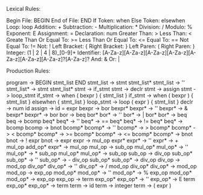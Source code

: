 Lexical Rules:

Begin File: BEGIN
End of File: END
If Token: when
Else Token: elsewhen
Loop: loop
Addition: +
Subtraction: -
Multiplication: *
Division: /
Modulo: %
Exponent: E
Assignment: =
Declaration: num
Greater Than: >
Less Than: <
Greate Than Or Equal To: >=
Less Than Or Equal To: <=
Equal To: ==
Not Equal To: !=
Not: !
Left Bracket: {
Right Bracket: }
Left Paren: (
Right Paren: )
Integer: (1 | 2 | 4 | 8)_[0-9]+
Identifier: [A-Za-z][A-Za-z][A-Za-z][A-Za-z][A-Za-z][A-Za-z][A-Za-z]?[A-Za-z]?
And: &
Or: |

Production Rules:

program -> BEGIN stmt_list END
stmt_list -> stmt stmt_list*
stmt_list -> '' 
stmt_list* -> stmt stmt_list*
stmt -> if_stmt
stmt -> declr
stmt -> assign 
stmt -> loop_stmt
if_stmt -> when ( bexpr ) { stmt_list }
if_stmt -> when ( bexpr ) { stmt_list } elsewhen { stmt_list }
loop_stmt -> loop ( expr ) { stmt_list }
declr -> num id
assign -> id = expr
bexpr -> bor bexpr*
bexpr* -> ''
bexpr* -> & bexpr*
bexpr* -> bor
bor -> beq bor*
bor* -> ''
bor* -> | bor* 
bor* -> beq
beq -> bcomp beq*
beq* -> ''
beq* -> == beq*
beq* -> != beq*
beq* -> bcomp
bcomp -> bnot bcomp*
bcomp* -> ''
bcomp* -> > bcomp* 
bcomp* -> < bcomp*
bcomp* -> >= bcomp*
bcomp* -> <= bcomp*
bcomp* -> bnot
bnot -> ! expr 
bnot -> expr
expr -> mul_op expr*
expr* -> ''
expr* -> + mul_op add_op*
expr* -> mul_op
mul_op -> sub_op mul_op*
mul_op* -> ''
mul_op* -> * sub_op mul_op*
mul_op* -> sub_op
sub_op -> div_op sub_op*
sub_op* -> ''
sub_op* -> - div_op sub_op*
sub_op* -> div_op
div_op -> mod_op div_op*
div_op* -> ''
div_op* -> / mod_op div_op*
div_op* -> mod_op
mod_op -> exp_op mod_op*
mod_op* -> ''
mod_op* -> % exp_op mod_op*
mod_op* -> exp_op
exp_op -> term exp_op*
exp_op* -> ''
exp_op* -> E term exp_op*
exp_op* -> term
term -> id
term -> integer
term -> ( expr )
